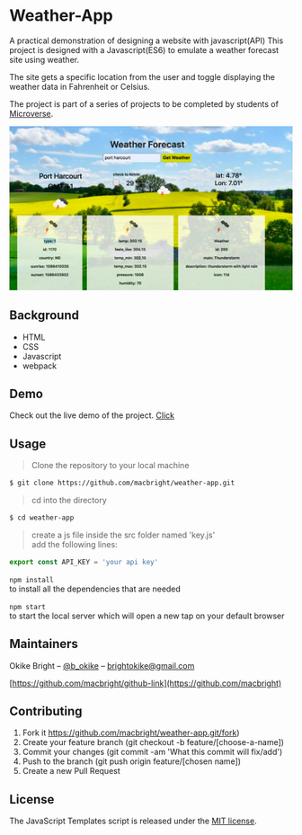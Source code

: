 # Weather-App

A practical demonstration of designing a website with javascript(API)
This project is designed with a Javascript(ES6) to emulate  a weather forecast site using weather. 

The site gets a specific location from the user and toggle displaying the weather data in Fahrenheit or Celsius.

The project is part of a series of projects to be completed by students of [Microverse](https://www.microverse.org/ "The Global School for Remote Software Developers!").

![sample](./dist/img/weather1.png)

## Background

- HTML
- CSS
- Javascript
- webpack

## Demo
 Check out the live demo of the project. [Click](https://raw.githack.com/macbright/weather-app/weather/dist/index.html)

## Usage
> Clone the repository to your local machine

```sh
$ git clone https://github.com/macbright/weather-app.git
```

> cd into the directory

```sh
$ cd weather-app
```

> create a js file inside the src folder named 'key.js' 
<br /> add the following lines: 

```js
export const API_KEY = 'your api key'
```

`npm install` 
<br /> to install all the dependencies that are needed

`npm start` <br/> to start the local server which will open a new tap on your default browser 



## Maintainers 

Okike Bright – [@b_okike](https://twitter.com/b_okike) – brightokike@gmail.com

[https://github.com/macbright/github-link](https://github.com/macbright)


## Contributing

1. Fork it https://github.com/macbright/weather-app.git/fork)
2. Create your feature branch (git checkout -b feature/[choose-a-name])
3. Commit your changes (git commit -am 'What this commit will fix/add')
4. Push to the branch (git push origin feature/[chosen name])
5. Create a new Pull Request

## License

The JavaScript Templates script is released under the
[MIT license](https://opensource.org/licenses/MIT).